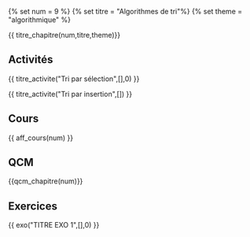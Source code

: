 
{% set num = 9 %}
{% set titre = "Algorithmes de tri"%}
{% set theme = "algorithmique" %}

{{ titre_chapitre(num,titre,theme)}}
 
## Activités 

{{ titre_activite("Tri par sélection",[],0) }}



{{ titre_activite("Tri par insertion",[]) }}


## Cours

{{ aff_cours(num) }}


## QCM

{{qcm_chapitre(num)}}


## Exercices

{{ exo("TITRE EXO 1",[],0) }}

